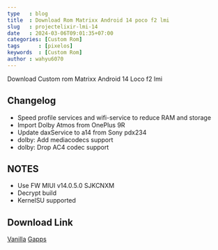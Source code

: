 ```yaml
---
type   : blog
title  : Download Rom Matrixx Android 14 poco f2 lmi
slug   : projectelixir-lmi-14
date   : 2024-03-06T09:01:35+07:00
categories: [Custom Rom]
tags      : [pixelos]
keywords  : [Custom Rom]
author : wahyu6070
---
```


Download Custom rom Matrixx Android 14 Loco f2 lmi

## Changelog
- Speed profile services and wifi-service to reduce RAM and storage
- Import Dolby Atmos from OnePlus 9R
- Update daxService to a14 from Sony pdx234
- dolby: Add mediacodecs support
- dolby: Drop AC4 codec support

## NOTES
- Use FW MIUI v14.0.5.0 SJKCNXM
- Decrypt build
- KernelSU supported


## Download Link 
[Vanilla](https://sourceforge.net/projects/zendroidbuild/files/Android_14/Matrixx-v10.1.2-Unofficial-lmi-Vanilla-20231228.zip/download)
[Gapps](https://sourceforge.net/projects/zendroidbuild/files/Android_14/Matrixx-v10.1.2-Unofficial-lmi-Gapps-20231228.zip/download)

